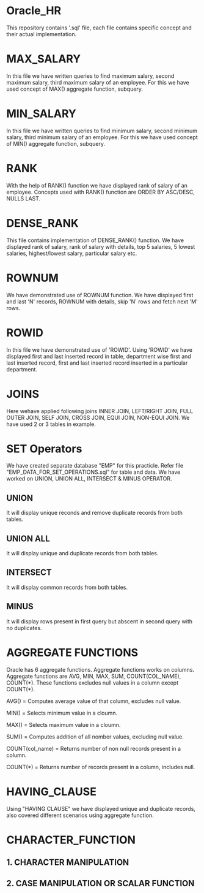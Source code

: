 # Oracle_HR
This repository contains '.sql' file, each file contains specific concept and their actual implementation. 
 
# MAX_SALARY
In this file we have written queries to find maximum salary, second maximum salary, third maximum salary of an employee.
For this we have used concept of MAX() aggregate function, subquery.

# MIN_SALARY
In this file we have written queries to find minimum salary, second minimum salary, third minimum salary of an employee.
For this we have used concept of MIN() aggregate function, subquery.

# RANK
With the help of RANK() function we have displayed rank of salary of an employee. Concepts used with RANK() function are ORDER BY ASC/DESC, NULLS LAST.

# DENSE_RANK
This file contains implementation of DENSE_RANK() function. We have displayed rank of salary, rank of salary with details, top 5 salaries, 5 lowest salaries,
highest/lowest salary, particular salary etc. 

# ROWNUM
We have demonstrated use of ROWNUM function. We have displayed first and last 'N' records, ROWNUM with details, skip 'N' rows and fetch next 'M' rows.

# ROWID
In this file we have demonstrated use of 'ROWID'. Using 'ROWID' we have displayed first and last inserted record in table, 
department wise first and last inserted record, first and last inserted record inserted in a particular department.

# JOINS
Here wehave applied following joins INNER JOIN, LEFT/RIGHT JOIN, FULL OUTER JOIN, SELF JOIN, CROSS JOIN, EQUI JOIN, NON-EQUI JOIN. We have used 2 or 3 tables in example.

# SET Operators
We have created separate database "EMP" for this practicle. Refer file "EMP_DATA_FOR_SET_OPERATIONS.sql" for table and data. We have worked on UNION, UNION ALL, INTERSECT & MINUS OPERATOR.

## UNION
It will display unique reconds and remove duplicate records from both tables.

## UNION ALL
It will display unique and duplicate records from both tables.

## INTERSECT
It will display common records from both tables.

## MINUS
It will display rows present in first query but abscent in second query with no duplicates.

# AGGREGATE FUNCTIONS
Oracle has 6 aggregate functions. Aggregate functions works on columns.
Aggregate functions are AVG, MIN, MAX, SUM, COUNT(COL_NAME), COUNT(*). 
These functions excludes null values in a column except COUNT($*$).

AVG() = Computes average value of that column, excludes null value.

MIN() = Selects minimum value in a cloumn.

MAX() = Selects maximum value in a cloumn.

SUM() = Computes addition of all nomber values, excluding null value.

COUNT(col_name) = Returns number of non null records present in a column.

COUNT(*) = Returns number of records present in a column, includes null. 

# HAVING_CLAUSE
Using "HAVING CLAUSE" we have displayed unique and duplicate records, also covered different scenarios using aggregate function.

# CHARACTER_FUNCTION
## 1. CHARACTER MANIPULATION
## 2. CASE MANIPULATION OR SCALAR FUNCTION


